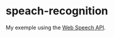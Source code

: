 # speach-recognition
My exemple using the <a href="https://developer.mozilla.org/en-US/docs/Web/API/notification">Web Speech API</a>.
